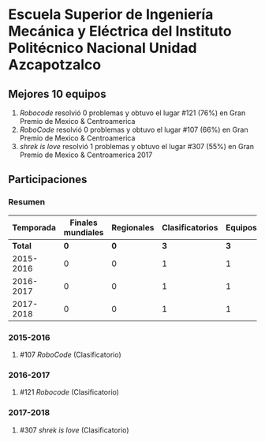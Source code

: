 ---
---

# Escuela Superior de Ingeniería Mecánica y Eléctrica del Instituto Politécnico Nacional Unidad Azcapotzalco

## Mejores 10 equipos

1. _Robocode_ resolvió 0 problemas y obtuvo el lugar #121 (76%) en Gran Premio de Mexico & Centroamerica
1. _RoboCode_ resolvió 0 problemas y obtuvo el lugar #107 (66%) en Gran Premio de Mexico & Centroamerica
1. _shrek is love_ resolvió 1 problemas y obtuvo el lugar #307 (55%) en Gran Premio de Mexico & Centroamerica 2017

## Participaciones

### Resumen

| Temporada | Finales mundiales | Regionales | Clasificatorios | Equipos |
| --- | --- | --- | --- | --- |
| **Total** | **0** | **0** | **3** | **3** |
| 2015-2016 | 0 | 0 | 1 | 1 |
| 2016-2017 | 0 | 0 | 1 | 1 |
| 2017-2018 | 0 | 0 | 1 | 1 |

### 2015-2016

1. #107 _RoboCode_ (Clasificatorio)

### 2016-2017

1. #121 _Robocode_ (Clasificatorio)

### 2017-2018

1. #307 _shrek is love_ (Clasificatorio)



